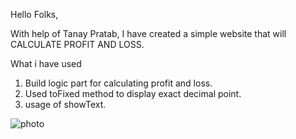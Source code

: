 Hello Folks,

With help of Tanay Pratab, I have created  a simple website that will CALCULATE PROFIT AND LOSS.

What i have used

1) Build logic part for calculating profit and loss.
2) Used toFixed method to display exact decimal point.
3) usage of showText.




 ![photo](https://github.com/ranjanrana1712/Profit-and-Loss/assets/116024984/952c9923-ea56-40b8-991f-5c420f73cbba)
